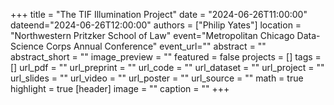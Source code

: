 +++ 
title = "The TIF Illumination Project" 
date = "2024-06-26T11:00:00" 
dateend="2024-06-26T12:00:00" 
authors = ["Philip Yates"] 
location = "Northwestern Pritzker School of Law" 
event="Metropolitan Chicago Data-Science Corps Annual Conference" 
event_url="" 
abstract = "" 
abstract_short = "" 
image_preview = "" 
featured = false 
projects = [] 
tags = [] 
url_pdf = "" 
url_preprint = "" 
url_code = "" 
url_dataset = "" 
url_project = "" 
url_slides = "" 
url_video = "" 
url_poster = "" 
url_source = "" 
math = true 
highlight = true 
[header] 
image = "" 
caption = "" 
+++
